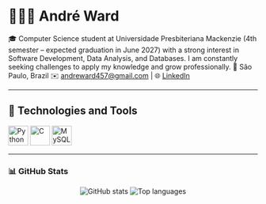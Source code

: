 # 👨🏻‍💻 André Ward 



🎓 Computer Science student at Universidade Presbiteriana Mackenzie (4th semester – expected graduation in June 2027) with a strong interest in Software Development, Data Analysis, and Databases.
I am constantly seeking challenges to apply my knowledge and grow professionally.
📍 São Paulo, Brazil
✉️ andreward457@gmail.com | 🌐 [LinkedIn](https://linkedin.com/in/andré-ward-83427a286/)

---

## 🤖 Technologies and Tools

<p align="left">
  <img src="https://cdn.jsdelivr.net/gh/devicons/devicon/icons/python/python-original.svg" alt="Python" width="40" height="40"/>
  <img src="https://cdn.jsdelivr.net/gh/devicons/devicon/icons/c/c-original.svg" alt="C" width="40" height="40"/>
  <img src="https://cdn.jsdelivr.net/gh/devicons/devicon/icons/mysql/mysql-original.svg" alt="MySQL" width="40" height="40"/>
</p>

---

### 📊 GitHub Stats

<p align="center">
  <img src="https://github-readme-stats.vercel.app/api?username=YourGitHubUsername&show_icons=true&theme=radical" alt="GitHub stats"/>
  <img src="https://github-readme-stats.vercel.app/api/top-langs/?username=YourGitHubUsername&layout=compact&theme=radical" alt="Top languages"/>
</p>

